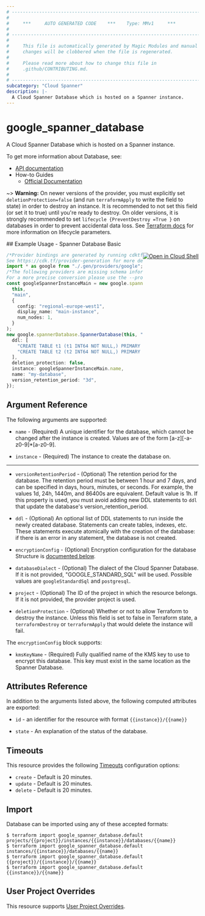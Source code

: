 ```yaml
---
# ----------------------------------------------------------------------------
#
#     ***     AUTO GENERATED CODE    ***    Type: MMv1     ***
#
# ----------------------------------------------------------------------------
#
#     This file is automatically generated by Magic Modules and manual
#     changes will be clobbered when the file is regenerated.
#
#     Please read more about how to change this file in
#     .github/CONTRIBUTING.md.
#
# ----------------------------------------------------------------------------
subcategory: "Cloud Spanner"
description: |-
  A Cloud Spanner Database which is hosted on a Spanner instance.
---
```


# google\_spanner\_database

A Cloud Spanner Database which is hosted on a Spanner instance.

To get more information about Database, see:

* [API documentation](https://cloud.google.com/spanner/docs/reference/rest/v1/projects.instances.databases)
* How-to Guides
  * [Official Documentation](https://cloud.google.com/spanner/)

\~> **Warning:** On newer versions of the provider, you must explicitly set `deletionProtection=false`
(and run `terraformApply` to write the field to state) in order to destroy an instance.
It is recommended to not set this field (or set it to true) until you're ready to destroy.
On older versions, it is strongly recommended to set `lifecycle {PreventDestroy =True }`
on databases in order to prevent accidental data loss. See [Terraform docs](https://www.terraform.io/docs/configuration/resources.html#prevent_destroy)
for more information on lifecycle parameters.

<div class = "oics-button" style="float: right; margin: 0 0 -15px">
  <a href="https://console.cloud.google.com/cloudshell/open?cloudshell_git_repo=https%3A%2F%2Fgithub.com%2Fterraform-google-modules%2Fdocs-examples.git&cloudshell_working_dir=spanner_database_basic&cloudshell_image=gcr.io%2Fgraphite-cloud-shell-images%2Fterraform%3Alatest&open_in_editor=main.tf&cloudshell_print=.%2Fmotd&cloudshell_tutorial=.%2Ftutorial.md" target="_blank">
    <img alt="Open in Cloud Shell" src="//gstatic.com/cloudssh/images/open-btn.svg" style="max-height: 44px; margin: 32px auto; max-width: 100%;">
  </a>
</div>
## Example Usage - Spanner Database Basic

```typescript
/*Provider bindings are generated by running cdktf get.
See https://cdk.tf/provider-generation for more details.*/
import * as google from "./.gen/providers/google";
/*The following providers are missing schema information and might need manual adjustments to synthesize correctly: google.
For a more precise conversion please use the --provider flag in convert.*/
const googleSpannerInstanceMain = new google.spannerInstance.SpannerInstance(
  this,
  "main",
  {
    config: "regional-europe-west1",
    display_name: "main-instance",
    num_nodes: 1,
  }
);
new google.spannerDatabase.SpannerDatabase(this, "database", {
  ddl: [
    "CREATE TABLE t1 (t1 INT64 NOT NULL,) PRIMARY KEY(t1)",
    "CREATE TABLE t2 (t2 INT64 NOT NULL,) PRIMARY KEY(t2)",
  ],
  deletion_protection: false,
  instance: googleSpannerInstanceMain.name,
  name: "my-database",
  version_retention_period: "3d",
});

```

## Argument Reference

The following arguments are supported:

*   `name` -
    (Required)
    A unique identifier for the database, which cannot be changed after
    the instance is created. Values are of the form \[a-z]\[-a-z0-9]\*\[a-z0-9].

*   `instance` -
    (Required)
    The instance to create the database on.

***

*   `versionRetentionPeriod` -
    (Optional)
    The retention period for the database. The retention period must be between 1 hour
    and 7 days, and can be specified in days, hours, minutes, or seconds. For example,
    the values 1d, 24h, 1440m, and 86400s are equivalent. Default value is 1h.
    If this property is used, you must avoid adding new DDL statements to `ddl` that
    update the database's version\_retention\_period.

*   `ddl` -
    (Optional)
    An optional list of DDL statements to run inside the newly created
    database. Statements can create tables, indexes, etc. These statements
    execute atomically with the creation of the database: if there is an
    error in any statement, the database is not created.

*   `encryptionConfig` -
    (Optional)
    Encryption configuration for the database
    Structure is [documented below](#nested_encryption_config).

*   `databaseDialect` -
    (Optional)
    The dialect of the Cloud Spanner Database.
    If it is not provided, "GOOGLE\_STANDARD\_SQL" will be used.
    Possible values are `googleStandardSql` and `postgresql`.

*   `project` - (Optional) The ID of the project in which the resource belongs.
    If it is not provided, the provider project is used.

*   `deletionProtection` - (Optional) Whether or not to allow Terraform to destroy the instance. Unless this field is set to false
    in Terraform state, a `terraformDestroy` or `terraformApply` that would delete the instance will fail.

<a name="nested_encryption_config"></a>The `encryptionConfig` block supports:

* `kmsKeyName` -
  (Required)
  Fully qualified name of the KMS key to use to encrypt this database. This key must exist
  in the same location as the Spanner Database.

## Attributes Reference

In addition to the arguments listed above, the following computed attributes are exported:

*   `id` - an identifier for the resource with format `{{instance}}/{{name}}`

*   `state` -
    An explanation of the status of the database.

## Timeouts

This resource provides the following
[Timeouts](https://developer.hashicorp.com/terraform/plugin/sdkv2/resources/retries-and-customizable-timeouts) configuration options:

* `create` - Default is 20 minutes.
* `update` - Default is 20 minutes.
* `delete` - Default is 20 minutes.

## Import

Database can be imported using any of these accepted formats:

```console
$ terraform import google_spanner_database.default projects/{{project}}/instances/{{instance}}/databases/{{name}}
$ terraform import google_spanner_database.default instances/{{instance}}/databases/{{name}}
$ terraform import google_spanner_database.default {{project}}/{{instance}}/{{name}}
$ terraform import google_spanner_database.default {{instance}}/{{name}}
```

## User Project Overrides

This resource supports [User Project Overrides](https://registry.terraform.io/providers/hashicorp/google/latest/docs/guides/provider_reference#user_project_override).
